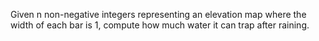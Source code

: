 Given n non-negative integers representing an elevation map where the width of each bar is 1, compute how much water it can trap after raining.

